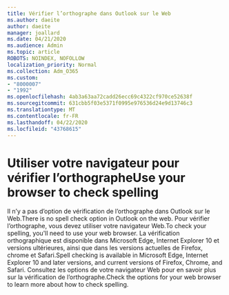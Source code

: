 ```yaml
---
title: Vérifier l’orthographe dans Outlook sur le Web
ms.author: daeite
author: daeite
manager: joallard
ms.date: 04/21/2020
ms.audience: Admin
ms.topic: article
ROBOTS: NOINDEX, NOFOLLOW
localization_priority: Normal
ms.collection: Adm_O365
ms.custom:
- "8000007"
- "1992"
ms.openlocfilehash: 4ab3a63aa72cadd26ecc69c4322cf970ce52638f
ms.sourcegitcommit: 631cbb5f03e5371f0995e976536d24e9d13746c3
ms.translationtype: MT
ms.contentlocale: fr-FR
ms.lasthandoff: 04/22/2020
ms.locfileid: "43768615"
---
```

# <a name="use-your-browser-to-check-spelling"></a><span data-ttu-id="7b33f-102">Utiliser votre navigateur pour vérifier l’orthographe</span><span class="sxs-lookup"><span data-stu-id="7b33f-102">Use your browser to check spelling</span></span>

<span data-ttu-id="7b33f-103">Il n’y a pas d’option de vérification de l’orthographe dans Outlook sur le Web.</span><span class="sxs-lookup"><span data-stu-id="7b33f-103">There is no spell check option in Outlook on the web.</span></span> <span data-ttu-id="7b33f-104">Pour vérifier l’orthographe, vous devez utiliser votre navigateur Web.</span><span class="sxs-lookup"><span data-stu-id="7b33f-104">To check your spelling, you'll need to use your web browser.</span></span> <span data-ttu-id="7b33f-105">La vérification orthographique est disponible dans Microsoft Edge, Internet Explorer 10 et versions ultérieures, ainsi que dans les versions actuelles de Firefox, chrome et Safari.</span><span class="sxs-lookup"><span data-stu-id="7b33f-105">Spell checking is available in Microsoft Edge, Internet Explorer 10 and later versions, and current versions of Firefox, Chrome, and Safari.</span></span> <span data-ttu-id="7b33f-106">Consultez les options de votre navigateur Web pour en savoir plus sur la vérification de l’orthographe.</span><span class="sxs-lookup"><span data-stu-id="7b33f-106">Check the options for your web browser to learn more about how to check spelling.</span></span>
